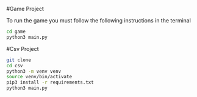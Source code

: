 #Game Project

To run the game you must follow the following instructions in the terminal
```sh
cd game
python3 main.py
```
#Csv Project
```sh
git clone
cd csv
python3 -m venv venv
source venv/bin/activate
pip3 install -r requirements.txt
python3 main.py
```